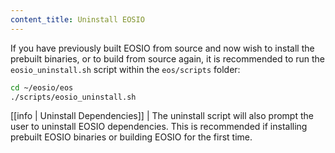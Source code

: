 ```yaml
---
content_title: Uninstall EOSIO
---
```


If you have previously built EOSIO from source and now wish to install the prebuilt binaries, or to build from source again, it is recommended to run the `eosio_uninstall.sh` script within the `eos/scripts` folder:

```sh
cd ~/eosio/eos
./scripts/eosio_uninstall.sh
```

[[info | Uninstall Dependencies]]
| The uninstall script will also prompt the user to uninstall EOSIO dependencies. This is recommended if installing prebuilt EOSIO binaries or building EOSIO for the first time.
